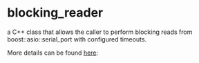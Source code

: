 # blocking_reader
a C++ class that allows the caller to perform blocking reads from boost::asio::serial_port with configured timeouts.

More details can be found [here](http://www.ridgesolutions.ie/index.php/2012/12/13/boost-c-read-from-serial-port-with-timeout-example/):


